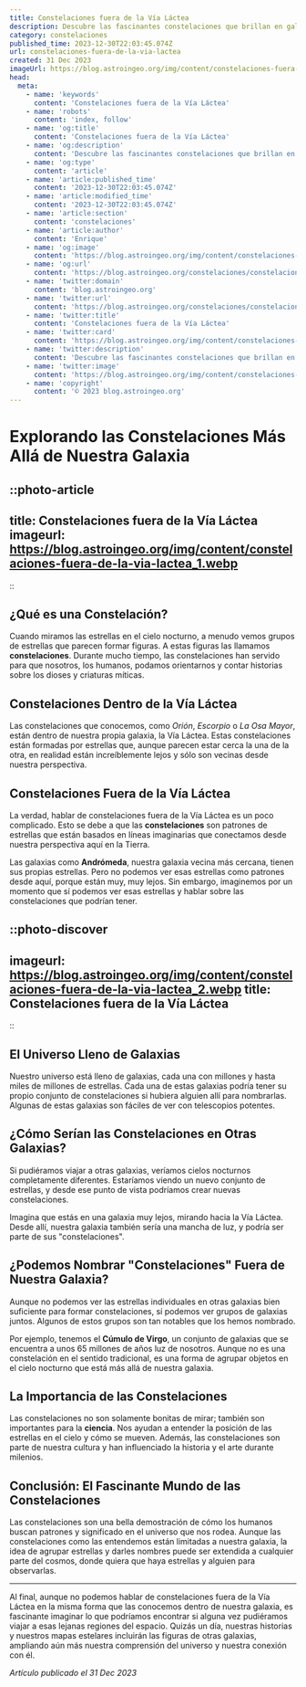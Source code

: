 ```yaml
---
title: Constelaciones fuera de la Vía Láctea
description: Descubre las fascinantes constelaciones que brillan en galaxias distantes fuera de nuestra Vía Láctea y la ciencia detrás de ellas.
category: constelaciones
published_time: 2023-12-30T22:03:45.074Z
url: constelaciones-fuera-de-la-via-lactea
created: 31 Dec 2023
imageUrl: https://blog.astroingeo.org/img/content/constelaciones-fuera-de-la-via-lactea_1.webp
head:
  meta:
    - name: 'keywords'
      content: 'Constelaciones fuera de la Vía Láctea'
    - name: 'robots'
      content: 'index, follow'
    - name: 'og:title'
      content: 'Constelaciones fuera de la Vía Láctea'
    - name: 'og:description'
      content: 'Descubre las fascinantes constelaciones que brillan en galaxias distantes fuera de nuestra Vía Láctea y la ciencia detrás de ellas.'
    - name: 'og:type'
      content: 'article'
    - name: 'article:published_time'
      content: '2023-12-30T22:03:45.074Z'
    - name: 'article:modified_time'
      content: '2023-12-30T22:03:45.074Z'
    - name: 'article:section'
      content: 'constelaciones'
    - name: 'article:author'
      content: 'Enrique'
    - name: 'og:image'
      content: 'https://blog.astroingeo.org/img/content/constelaciones-fuera-de-la-via-lactea_1.webp'
    - name: 'og:url'
      content: 'https://blog.astroingeo.org/constelaciones/constelaciones-fuera-de-la-via-lactea'
    - name: 'twitter:domain'
      content: 'blog.astroingeo.org'
    - name: 'twitter:url'
      content: 'https://blog.astroingeo.org/constelaciones/constelaciones-fuera-de-la-via-lactea'
    - name: 'twitter:title'
      content: 'Constelaciones fuera de la Vía Láctea'
    - name: 'twitter:card'
      content: 'https://blog.astroingeo.org/img/content/constelaciones-fuera-de-la-via-lactea_1.webp'
    - name: 'twitter:description'
      content: 'Descubre las fascinantes constelaciones que brillan en galaxias distantes fuera de nuestra Vía Láctea y la ciencia detrás de ellas.'
    - name: 'twitter:image'
      content: 'https://blog.astroingeo.org/img/content/constelaciones-fuera-de-la-via-lactea_1.webp'
    - name: 'copyright'
      content: '© 2023 blog.astroingeo.org'
---
```

# Explorando las Constelaciones Más Allá de Nuestra Galaxia

::photo-article
---
title: Constelaciones fuera de la Vía Láctea
imageurl: https://blog.astroingeo.org/img/content/constelaciones-fuera-de-la-via-lactea_1.webp
---
::

## ¿Qué es una Constelación?

Cuando miramos las estrellas en el cielo nocturno, a menudo vemos grupos de estrellas que parecen formar figuras. A estas figuras las llamamos **constelaciones**. Durante mucho tiempo, las constelaciones han servido para que nosotros, los humanos, podamos orientarnos y contar historias sobre los dioses y criaturas míticas.

## Constelaciones Dentro de la Vía Láctea

Las constelaciones que conocemos, como *Orión*, *Escorpio* o *La Osa Mayor*, están dentro de nuestra propia galaxia, la Vía Láctea. Estas constelaciones están formadas por estrellas que, aunque parecen estar cerca la una de la otra, en realidad están increíblemente lejos y sólo son vecinas desde nuestra perspectiva.

## Constelaciones Fuera de la Vía Láctea

La verdad, hablar de constelaciones fuera de la Vía Láctea es un poco complicado. Esto se debe a que las **constelaciones** son patrones de estrellas que están basados en líneas imaginarias que conectamos desde nuestra perspectiva aquí en la Tierra.

Las galaxias como **Andrómeda**, nuestra galaxia vecina más cercana, tienen sus propias estrellas. Pero no podemos ver esas estrellas como patrones desde aquí, porque están muy, muy lejos. Sin embargo, imaginemos por un momento que sí podemos ver esas estrellas y hablar sobre las constelaciones que podrían tener.


::photo-discover
---
imageurl: https://blog.astroingeo.org/img/content/constelaciones-fuera-de-la-via-lactea_2.webp
title: Constelaciones fuera de la Vía Láctea
---
::

## El Universo Lleno de Galaxias

Nuestro universo está lleno de galaxias, cada una con millones y hasta miles de millones de estrellas. Cada una de estas galaxias podría tener su propio conjunto de constelaciones si hubiera alguien allí para nombrarlas. Algunas de estas galaxias son fáciles de ver con telescopios potentes.

## ¿Cómo Serían las Constelaciones en Otras Galaxias?

Si pudiéramos viajar a otras galaxias, veríamos cielos nocturnos completamente diferentes. Estaríamos viendo un nuevo conjunto de estrellas, y desde ese punto de vista podríamos crear nuevas constelaciones.

Imagina que estás en una galaxia muy lejos, mirando hacia la Vía Láctea. Desde allí, nuestra galaxia también sería una mancha de luz, y podría ser parte de sus "constelaciones".

## ¿Podemos Nombrar "Constelaciones" Fuera de Nuestra Galaxia?

Aunque no podemos ver las estrellas individuales en otras galaxias bien suficiente para formar constelaciones, sí podemos ver grupos de galaxias juntos. Algunos de estos grupos son tan notables que los hemos nombrado.

Por ejemplo, tenemos el **Cúmulo de Virgo**, un conjunto de galaxias que se encuentra a unos 65 millones de años luz de nosotros. Aunque no es una constelación en el sentido tradicional, es una forma de agrupar objetos en el cielo nocturno que está más allá de nuestra galaxia.

## La Importancia de las Constelaciones

Las constelaciones no son solamente bonitas de mirar; también son importantes para la **ciencia**. Nos ayudan a entender la posición de las estrellas en el cielo y cómo se mueven. Además, las constelaciones son parte de nuestra cultura y han influenciado la historia y el arte durante milenios.

## Conclusión: El Fascinante Mundo de las Constelaciones

Las constelaciones son una bella demostración de cómo los humanos buscan patrones y significado en el universo que nos rodea. Aunque las constelaciones como las entendemos están limitadas a nuestra galaxia, la idea de agrupar estrellas y darles nombres puede ser extendida a cualquier parte del cosmos, donde quiera que haya estrellas y alguien para observarlas.

---

Al final, aunque no podemos hablar de constelaciones fuera de la Vía Láctea en la misma forma que las conocemos dentro de nuestra galaxia, es fascinante imaginar lo que podríamos encontrar si alguna vez pudiéramos viajar a esas lejanas regiones del espacio. Quizás un día, nuestras historias y nuestros mapas estelares incluirán las figuras de otras galaxias, ampliando aún más nuestra comprensión del universo y nuestra conexión con él.

_Artículo publicado el 31 Dec 2023_